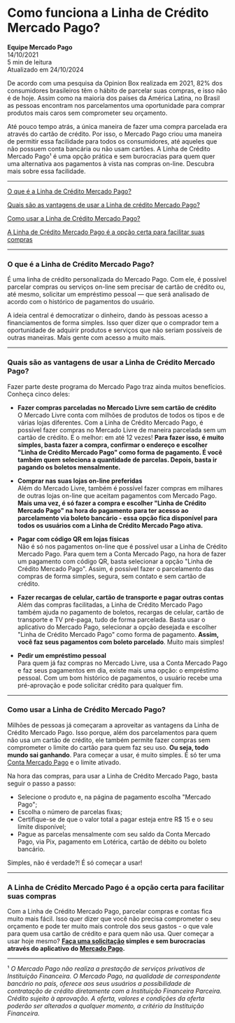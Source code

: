 # Como funciona a Linha de Crédito Mercado Pago?

**Equipe Mercado Pago**  
14/10/2021  
5 min de leitura  
Atualizado em 24/10/2024

De acordo com uma pesquisa da Opinion Box realizada em 2021, 82% dos consumidores brasileiros têm o hábito de parcelar suas compras, e isso não é de hoje. Assim como na maioria dos países da América Latina, no Brasil as pessoas encontram nos parcelamentos uma oportunidade para comprar produtos mais caros sem comprometer seu orçamento.

Até pouco tempo atrás, a única maneira de fazer uma compra parcelada era através do cartão de crédito. Por isso, o Mercado Pago criou uma maneira de permitir essa facilidade para todos os consumidores, até aqueles que não possuem conta bancária ou não usam cartões. A Linha de Crédito Mercado Pago¹ é uma opção prática e sem burocracias para quem quer uma alternativa aos pagamentos à vista nas compras on-line. Descubra mais sobre essa facilidade.

---

[O que é a Linha de Crédito Mercado Pago?](https://conteudo.mercadopago.com.br/como-funciona-a-linha-de-credito-mercado-pago#mercado_credito)

[Quais são as vantagens de usar a Linha de crédito Mercado Pago?](https://conteudo.mercadopago.com.br/como-funciona-a-linha-de-credito-mercado-pago#vantagens)

[Como usar a Linha de Crédito Mercado Pago?](https://conteudo.mercadopago.com.br/como-funciona-a-linha-de-credito-mercado-pago#como_usar)

[A Linha de Crédito Mercado Pago é a opção certa para facilitar suas compras](https://conteudo.mercadopago.com.br/como-funciona-a-linha-de-credito-mercado-pago#opcao)

---

### O que é a Linha de Crédito Mercado Pago?

É uma linha de crédito personalizada do Mercado Pago. Com ele, é possível parcelar compras ou serviços on-line sem precisar de cartão de crédito ou, até mesmo, solicitar um empréstimo pessoal — que será analisado de acordo com o histórico de pagamentos do usuário.

A ideia central é democratizar o dinheiro, dando às pessoas acesso a financiamentos de forma simples. Isso quer dizer que o comprador tem a oportunidade de adquirir produtos e serviços que não seriam possíveis de outras maneiras. Mais gente com acesso a muito mais.

---

### Quais são as vantagens de usar a Linha de Crédito Mercado Pago?

Fazer parte deste programa do Mercado Pago traz ainda muitos benefícios. Conheça cinco deles:

- **Fazer compras parceladas no Mercado Livre sem cartão de crédito**  
O Mercado Livre conta com milhões de produtos de todos os tipos e de várias lojas diferentes. Com a Linha de Crédito Mercado Pago, é possível fazer compras no Mercado Livre de maneira parcelada sem um cartão de crédito. E o melhor: em até 12 vezes! **Para fazer isso, é muito simples, basta fazer a compra, confirmar o endereço e escolher "Linha de Crédito Mercado Pago" como forma de pagamento. É você também quem seleciona a quantidade de parcelas. Depois, basta ir pagando os boletos mensalmente.**

- **Comprar nas suas lojas on-line preferidas**  
Além do Mercado Livre, também é possível fazer compras em milhares de outras lojas on-line que aceitam pagamentos com Mercado Pago. **Mais uma vez, é só fazer a compra e escolher "Linha de Crédito Mercado Pago" na hora do pagamento para ter acesso ao parcelamento via boleto bancário - essa opção fica disponível para todos os usuários com a Linha de Crédito Mercado Pago ativa.**

- **Pagar com código QR em lojas físicas**  
Não é só nos pagamentos on-line que é possível usar a Linha de Crédito Mercado Pago. Para quem tem a Conta Mercado Pago, na hora de fazer um pagamento com código QR, basta selecionar a opção "Linha de Crédito Mercado Pago". Assim, é possível fazer o parcelamento das compras de forma simples, segura, sem contato e sem cartão de crédito.

- **Fazer recargas de celular, cartão de transporte e pagar outras contas**  
Além das compras facilitadas, a Linha de Crédito Mercado Pago também ajuda no pagamento de boletos, recargas de celular, cartão de transporte e TV pré-paga, tudo de forma parcelada. Basta usar o aplicativo do Mercado Pago, selecionar a opção desejada e escolher "Linha de Crédito Mercado Pago" como forma de pagamento. **Assim, você faz seus pagamentos com boleto parcelado**. Muito mais simples!

- **Pedir um empréstimo pessoal**  
Para quem já faz compras no Mercado Livre, usa a Conta Mercado Pago e faz seus pagamentos em dia, existe mais uma opção: o empréstimo pessoal. Com um bom histórico de pagamentos, o usuário recebe uma pré-aprovação e pode solicitar crédito para qualquer fim.

---

### Como usar a Linha de Crédito Mercado Pago?

Milhões de pessoas já começaram a aproveitar as vantagens da Linha de Crédito Mercado Pago. Isso porque, além dos parcelamentos para quem não usa um cartão de crédito, ele também permite fazer compras sem comprometer o limite do cartão para quem faz seu uso. **Ou seja, todo mundo sai ganhando**. Para começar a usar, é muito simples. É só ter uma [Conta Mercado Pago](https://meubolso.mercadopago.com.br/tudo-o-que-voce-precisa-saber-sobre-a-conta-mercado-pago) e o limite ativado.

Na hora das compras, para usar a Linha de Crédito Mercado Pago, basta seguir o passo a passo:

- Selecione o produto e, na página de pagamento escolha "Mercado Pago";
- Escolha o número de parcelas fixas;
- Certifique-se de que o valor total a pagar esteja entre R$ 15 e o seu limite disponível;
- Pague as parcelas mensalmente com seu saldo da Conta Mercado Pago, via Pix, pagamento em Lotérica, cartão de débito ou boleto bancário.

Simples, não é verdade?! É só começar a usar!

---

### A Linha de Crédito Mercado Pago é a opção certa para facilitar suas compras

Com a Linha de Crédito Mercado Pago, parcelar compras e contas fica muito mais fácil. Isso quer dizer que você não precisa comprometer o seu orçamento e pode ter muito mais controle dos seus gastos - o que vale para quem usa cartão de crédito e para quem não usa. Quer começar a usar hoje mesmo? **[Faça uma solicitação](https://www.mercadopago.com.br/mercado-credito/boleto-parcelado/integrated-flow/start?primary_uri=https%3A%2F%2Fwww.mercadopago.com.br%2Fconta&fallback_uri=https%3A%2F%2Fwww.mercadopago.com.br%2Fconta&client=mercadopa&placement=blogpost) simples e sem burocracias através do aplicativo do [Mercado Pago](https://www.mercadopago.com.br/conta).**

---

¹ _O Mercado Pago não realiza a prestação de serviços privativos de Instituição Financeira. O Mercado Pago, na qualidade de correspondente bancário no país, oferece aos seus usuários a possibilidade de contratação de crédito diretamente com a Instituição Financeira Parceira. Crédito sujeito à aprovação. A oferta, valores e condições da oferta poderão ser alterados a qualquer momento, a critério da Instituição Financeira._
